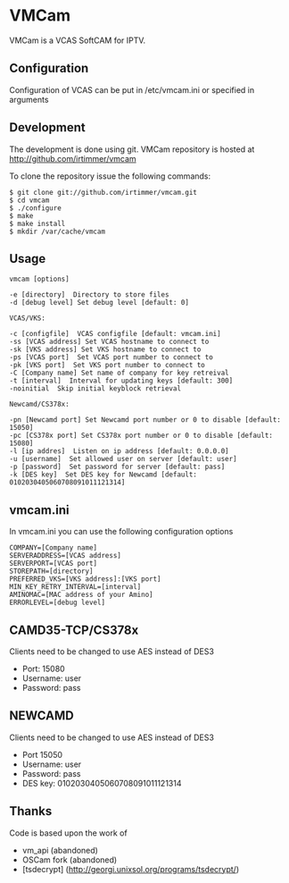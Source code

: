 # VMCam
VMCam is a VCAS SoftCAM for IPTV.

## Configuration
Configuration of VCAS can be put in /etc/vmcam.ini or specified in arguments

## Development
The development is done using git. VMCam repository is hosted
at http://github.com/irtimmer/vmcam

To clone the repository issue the following commands:

	$ git clone git://github.com/irtimmer/vmcam.git
	$ cd vmcam
	$ ./configure
	$ make
	$ make install
	$ mkdir /var/cache/vmcam
	
## Usage
	vmcam [options]

	-e [directory]  Directory to store files
	-d [debug level] Set debug level [default: 0]

	VCAS/VKS:

	-c [configfile]  VCAS configfile [default: vmcam.ini]
	-ss [VCAS address] Set VCAS hostname to connect to
	-sk [VKS address] Set VKS hostname to connect to
	-ps [VCAS port]  Set VCAS port number to connect to
	-pk [VKS port]  Set VKS port number to connect to
	-C [Company name] Set name of company for key retreival
	-t [interval]  Interval for updating keys [default: 300]
	-noinitial  Skip initial keyblock retrieval

	Newcamd/CS378x:

	-pn [Newcamd port] Set Newcamd port number or 0 to disable [default: 15050]
	-pc [CS378x port] Set CS378x port number or 0 to disable [default: 15080]
	-l [ip addres]  Listen on ip address [default: 0.0.0.0]
	-u [username]  Set allowed user on server [default: user]
	-p [password]  Set password for server [default: pass]
	-k [DES key]  Set DES key for Newcamd [default: 0102030405060708091011121314]

## vmcam.ini
In vmcam.ini you can use the following configuration options

	COMPANY=[Company name] 
	SERVERADDRESS=[VCAS address]
	SERVERPORT=[VCAS port]
	STOREPATH=[directory]
	PREFERRED_VKS=[VKS address]:[VKS port]
	MIN_KEY_RETRY_INTERVAL=[interval]
	AMINOMAC=[MAC address of your Amino]
	ERRORLEVEL=[debug level]

## CAMD35-TCP/CS378x
Clients need to be changed to use AES instead of DES3
- Port: 15080
- Username: user
- Password: pass

## NEWCAMD
Clients need to be changed to use AES instead of DES3
- Port 15050
- Username: user
- Password: pass
- DES key: 0102030405060708091011121314

## Thanks
Code is based upon the work of
- vm_api (abandoned)
- OSCam fork (abandoned)
- [tsdecrypt] (http://georgi.unixsol.org/programs/tsdecrypt/)
